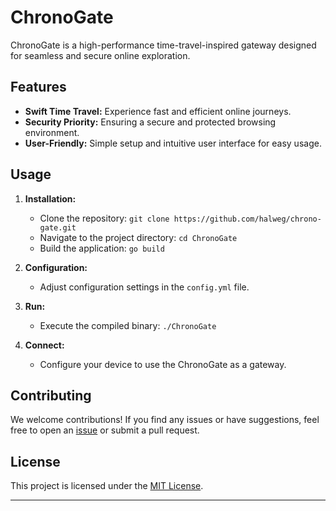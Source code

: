 # ChronoGate

ChronoGate is a high-performance time-travel-inspired gateway designed for seamless and secure online exploration.

## Features

- **Swift Time Travel:** Experience fast and efficient online journeys.
- **Security Priority:** Ensuring a secure and protected browsing environment.
- **User-Friendly:** Simple setup and intuitive user interface for easy usage.

## Usage

1. **Installation:**
   - Clone the repository: `git clone https://github.com/halweg/chrono-gate.git`
   - Navigate to the project directory: `cd ChronoGate`
   - Build the application: `go build`

2. **Configuration:**
   - Adjust configuration settings in the `config.yml` file.

3. **Run:**
   - Execute the compiled binary: `./ChronoGate`

4. **Connect:**
   - Configure your device to use the ChronoGate as a gateway.

## Contributing

We welcome contributions! If you find any issues or have suggestions, feel free to open an [issue](https://github.com/your-username/ChronoGate/issues) or submit a pull request.

## License

This project is licensed under the [MIT License](LICENSE).

---
